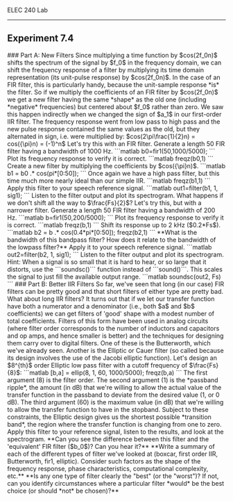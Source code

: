 ELEC 240 Lab

------------------------------------------------------------------------

Experiment 7.4
--------------

\#\#\# Part A: New Filters Since multiplying a time function by
\$cos(2f\_0n)\$ shifts the spectrum of the signal by \$f\_0\$ in the
frequency domain, we can shift the frequency response of a filter by
multiplying its time domain representation (its unit-pulse response) by
\$cos(2f\_0n)\$. In the case of an FIR filter, this is particularly
handy, because the unit-sample response \*is\* the filter. So if we
multiply the coefficients of an FIR filter by \$cos(2f\_0n)\$ we get a
new filter having the same \*shape\* as the old one (including
\*negative\* frequencies) but centered about \$f\_0\$ rather than zero.
We saw this happen indirectly when we changed the sign of \$a\_1\$ in
our first-order IIR filter. The frequency response went from low pass to
high pass and the new pulse response contained the same values as the
old, but they alternated in sign, i.e. were multiplied by:
\$cos(2\\pi\\frac{1}{2}n) = cos({\\pi}n) = (-1)\^n\$ Let's try this with
an FIR filter. Generate a length 50 FIR filter having a bandwidth of
1000 Hz. \`\`\`matlab b0=fir1(50,1000/5000); \`\`\` Plot its frequency
response to verify it is correct. \`\`\`matlab freqz(b0,1) \`\`\` Create
a new filter by multiplying the coefficients by \$cos({\\pi}n)\$.
\`\`\`matlab b1 = b0 .\* cos(pi\*\[0:50\]); \`\`\` Once again we have a
high pass filter, but this time much more nearly ideal than our simple
IIR. \`\`\`matlab freqz(b1,1) \`\`\` Apply this filter to your speech
reference signal. \`\`\`matlab out1=filter(b1, 1, sig1); \`\`\` Listen
to the filter output and plot its spectrogram. What happens if we don't
shift all the way to \$\\frac{Fs}{2}\$? Let's try this, but with a
narrower filter. Generate a length 50 FIR filter having a bandwidth of
200 Hz. \`\`\`matlab b=fir1(50,200/5000); \`\`\` Plot its frequency
response to verify it is correct. \`\`\`matlab freqz(b,1) \`\`\` Shift
its response up to 2 kHz (\$0.2\*Fs\$). \`\`\`matlab b2 = b .\*
cos(0.4\*pi\*\[0:50\]); freqz(b2,1) \`\`\` \*\*What is the bandwidth of
this bandpass filter? How does it relate to the bandwidth of the lowpass
filter?\*\* Apply it to your speech reference signal. \`\`\`matlab
out2=filter(b2, 1, sig1); \`\`\` Listen to the filter output and plot
its spectrogram. Hint: When a signal is so small that it is hard to
hear, or so large that it distorts, use the \`\`\`soundsc()\`\`\`
function instead of \`\`\`sound()\`\`\`. This scales the signal to just
fill the available output range. \`\`\`matlab soundsc(out2, Fs) \`\`\`
\#\#\# Part B: Better IIR Filters So far, we've seen that long (in our
case) FIR filters can be pretty good and that short filters of either
type are pretty bad. What about long IIR filters? It turns out that if
we let our transfer function have both a numerator and a denominator
(i.e., both \$a\$ and \$b\$ coefficients) we can get filters of 'good'
shape with a modest number of total coefficients. Filters of this form
have been used in analog circuits (where filter order corresponds to the
number of inductors and capacitors and op amps, and hence smaller is
better) and the techniques for designing them carry over to digital
filters. One of these is the Butterworth, which we've already seen.
Another is the Elliptic or Cauer filter (so called because its design
involves the use of the Jacobi elliptic function). Let's design an
\$8\^{th}\$ order Elliptic low pass filter with a cutoff frequency of
\$\\frac{Fs}{8}\$: \`\`\`matlab \[b,a\] = ellip(8, 1, 60, 1000/5000);
freqz(b,a) \`\`\` The first argument (8) is the filter order. The second
argument (1) is the \*passband ripple\*, the amount (in dB) that we're
willing to allow the actual value of the transfer function in the
passband to deviate from the desired value (1, or 0 dB). The third
argument (60) is the maximum value (in dB) that we're willing to allow
the transfer function to have in the stopband. Subject to these
constraints, the Elliptic design gives us the shortest possible
\*transition band\*, the region where the transfer function is changing
from one to zero. Apply this filter to your reference signal, listen to
the results, and look at the spectrogram. \*\*Can you see the difference
between this filter and the 'equivalent' FIR filter (\$b\_0\$)? Can you
hear it?\*\* \*\*Write a summary of each of the different types of
filter we've looked at (boxcar, first order IIR, Butterworth, fir1,
elliptic). Consider such factors as the shape of the frequency response,
phase characteristics, computational complexity, etc.\*\* \*\*Is any one
type of filter clearly the "best" (or the "worst")? If not, can you
identify circumstances where a particular filter \*would\* be the best
choice (or should \*not\* be chosen)?\*\*

